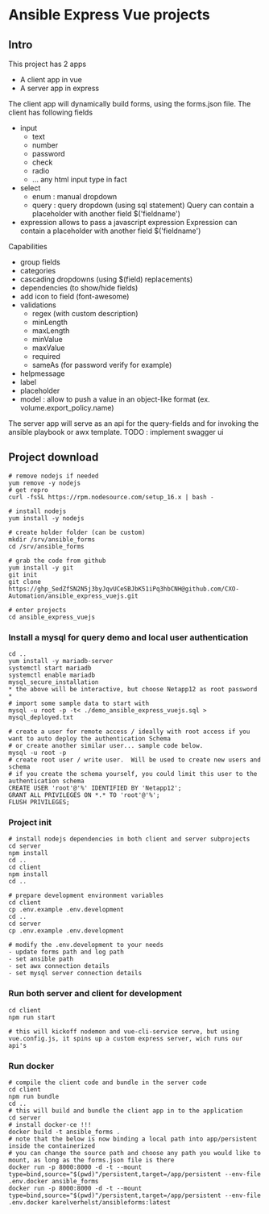 # Ansible Express Vue projects

## Intro
This project has 2 apps
- A client app in vue
- A server app in express

The client app will dynamically build forms, using the forms.json file.
The client has following fields
- input
  - text
  - number
  - password
  - check
  - radio
  - ... any html input type in fact
- select
  - enum : manual dropdown
  - query : query dropdown (using sql statement)
    Query can contain a placeholder with another field $('fieldname')
- expression
  allows to pass a javascript expression
  Expression can contain a placeholder with another field $('fieldname')

Capabilities
- group fields
- categories
- cascading dropdowns (using $(field) replacements)
- dependencies (to show/hide fields)
- add icon to field (font-awesome)
- validations
  - regex (with custom description)
  - minLength
  - maxLength
  - minValue
  - maxValue
  - required
  - sameAs (for password verify for example)
- helpmessage
- label
- placeholder
- model : allow to push a value in an object-like format (ex. volume.export_policy.name)

The server app will serve as an api for the query-fields and for invoking the ansible playbook or awx template.
TODO : implement swagger ui

## Project download
```
# remove nodejs if needed
yum remove -y nodejs
# get repro
curl -fsSL https://rpm.nodesource.com/setup_16.x | bash -

# install nodejs
yum install -y nodejs

# create holder folder (can be custom)
mkdir /srv/ansible_forms
cd /srv/ansible_forms

# grab the code from github
yum install -y git
‌‌git init
git clone https://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@github.com/CXO-Automation/ansible_express_vuejs.git

# enter projects
cd ansible_express_vuejs
```

### Install a mysql for query demo and local user authentication
```
cd ..
yum install -y mariadb-server
systemctl start mariadb
systemctl enable mariadb
mysql_secure_installation
* the above will be interactive, but choose Netapp12 as root password *
# import some sample data to start with
mysql -u root -p -t< ./demo_ansible_express_vuejs.sql > mysql_deployed.txt

# create a user for remote access / ideally with root access if you want to auto deploy the authentication Schema
# or create another similar user... sample code below.
mysql -u root -p
# create root user / write user.  Will be used to create new users and schema
# if you create the schema yourself, you could limit this user to the authentication schema
CREATE USER 'root'@'%' IDENTIFIED BY 'Netapp12';
GRANT ALL PRIVILEGES ON *.* TO 'root'@'%';
FLUSH PRIVILEGES;
```

### Project init
```
# install nodejs dependencies in both client and server subprojects
cd server
npm install
cd ..
cd client
npm install
cd ..

# prepare development environment variables
cd client
cp .env.example .env.development
cd ..
cd server
cp .env.example .env.development

# modify the .env.development to your needs
- update forms path and log path
- set ansible path
- set awx connection details
- set mysql server connection details

```

### Run both server and client for development
```
cd client
npm run start

# this will kickoff nodemon and vue-cli-service serve, but using vue.config.js, it spins up a custom express server, wich runs our api's
```

### Run docker
```
# compile the client code and bundle in the server code
cd client
npm run bundle
cd ..
# this will build and bundle the client app in to the application
cd server
# install docker-ce !!!
docker build -t ansible_forms .
# note that the below is now binding a local path into app/persistent inside the containerized
# you can change the source path and choose any path you would like to mount, as long as the forms.json file is there
docker run -p 8000:8000 -d -t --mount type=bind,source="$(pwd)"/persistent,target=/app/persistent --env-file .env.docker ansible_forms
docker run -p 8000:8000 -d -t --mount type=bind,source="$(pwd)"/persistent,target=/app/persistent --env-file .env.docker karelverhelst/ansibleforms:latest
```
